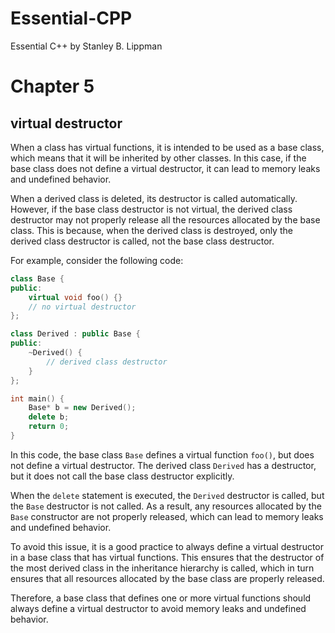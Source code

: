 # Essential-CPP

Essential C++ by Stanley B. Lippman

# Chapter 5

## virtual destructor

When a class has virtual functions, it is intended to be used as a base class, which means that it will be inherited by other classes. In this case, if the base class does not define a virtual destructor, it can lead to memory leaks and undefined behavior.

When a derived class is deleted, its destructor is called automatically. However, if the base class destructor is not virtual, the derived class destructor may not properly release all the resources allocated by the base class. This is because, when the derived class is destroyed, only the derived class destructor is called, not the base class destructor.

For example, consider the following code:

```c++
class Base {
public:
    virtual void foo() {}
    // no virtual destructor
};

class Derived : public Base {
public:
    ~Derived() {
        // derived class destructor
    }
};

int main() {
    Base* b = new Derived();
    delete b;
    return 0;
}
```

In this code, the base class `Base` defines a virtual function `foo()`, but does not define a virtual destructor. The derived class `Derived` has a destructor, but it does not call the base class destructor explicitly.

When the `delete` statement is executed, the `Derived` destructor is called, but the `Base` destructor is not called. As a result, any resources allocated by the `Base` constructor are not properly released, which can lead to memory leaks and undefined behavior.

To avoid this issue, it is a good practice to always define a virtual destructor in a base class that has virtual functions. This ensures that the destructor of the most derived class in the inheritance hierarchy is called, which in turn ensures that all resources allocated by the base class are properly released.

Therefore, a base class that defines one or more virtual functions should always define a virtual destructor to avoid memory leaks and undefined behavior.

